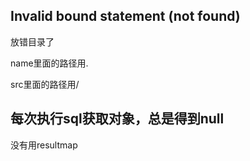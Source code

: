 ## Invalid bound statement (not found)

放错目录了

name里面的路径用.

src里面的路径用/

## 每次执行sql获取对象，总是得到null

没有用resultmap